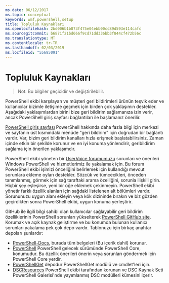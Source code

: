 ```yaml
---
ms.date: 06/12/2017
ms.topic: conceptual
keywords: wmf,powershell,setup
title: Topluluk Kaynakları
ms.openlocfilehash: 2bd006b1b873f475e04ebb00cc89d593e114cafc
ms.sourcegitcommit: b6871f21bd666f9cd71dd336bb3f844cf472b56c
ms.translationtype: MT
ms.contentlocale: tr-TR
ms.lasthandoff: 02/03/2019
ms.locfileid: "55685091"
---
```

# <a name="community-resources"></a>Topluluk Kaynakları #
> Not: Bu bilgiler geçicidir ve değiştirilebilir.

PowerShell ekibi karşılayan ve müşteri geri bildirimleri ürünün teşvik eder ve kullanıcılar bizimle iletişime geçmek için birden çok yaklaşımın destekler.
Aşağıdaki yaklaşımlardan birini bize geri bildirim sağlamanıza izin verir, ancak PowerShell giriş sayfası bağlantıları ile başlamanız önerilir.

[PowerShell giriş sayfası](https://microsoft.com/powershell) PowerShell hakkında daha fazla bilgi için merkezi ve sayfanın üst kısmındaki menüde "geri bildirim" için doğrudan bir bağlantı vardır.
Var, bizim geri bildirim kanalları hızla erişmek başlatabilirsiniz.
Zaman içinde etkin bir şekilde korunur ve en iyi konuma yönlendirir, geribildirim sağlama için önerilen yaklaşımdır.

PowerShell ekibi yöneten bir [UserVoice forumumuzu](https://windowsserver.uservoice.com/forums/301869-powershell/) sorunları ve önerileri Windows PowerShell ve hizmetlerimiz ile yakalamak için.
Bu forum PowerShell ekibi işimizi önceliğini belirlemek için kullandığı mevcut sorunlara ekleme oyları destekler.
Sözcük ve tümcecikleri, önceden tanımlanmış, görmek için sağ taraftaki arama özelliğini, sorunla ilişkili girin.
Hiçbir şey eşleşirse, yeni bir öğe eklemek çekinmeyin.
PowerShell ekibi yönetir farklı özellik alanları için sağdaki listelenen alt bölümleri vardır.
Sorununuzu uygun alanı ekleyin veya kök dizininde bırakın ve biz gözden geçirdikten sonra PowerShell ekibi, uygun konuma yerleştirir.

GitHub ile ilgili bilgi sahibi olan kullanıcılar sağlayabilir geri bildirim özelliklerinin PowerShell sorunları yükselterek [PowerShell GitHub site](https://github.com/powershell).
Korumak ve açık kaynak geliştirme ve bu konumda bulunan kullanıcı sorunları yakalama pek çok depo vardır.
Tablonuzu için birkaç anahtar depoları şunlardır:

* [PowerShell-Docs](https://github.com/PowerShell/powershell-docs), burada tüm belgeleri (Bu içerik dahil) korunur.
* [PowerShell](https://github.com/PowerShell/powershell) PowerShell gelecek sürümünde PowerShell Core, konumudur.
Bu özellik önerileri önerin veya sorunları göndermek için PowerShell Core yerdir.
* [PowerShellGet](https://github.com/PowerShell/powershellget) depodur PowerShellGet modülü ve cmdlet'leri için.
* [DSCResources](https://github.com/PowerShell/DscResources) PowerShell ekibi tarafından korunan ve DSC Kaynak Seti PowerShell Galerisi'nde yayımlanmış DSC modülleri kümesini içerir.
